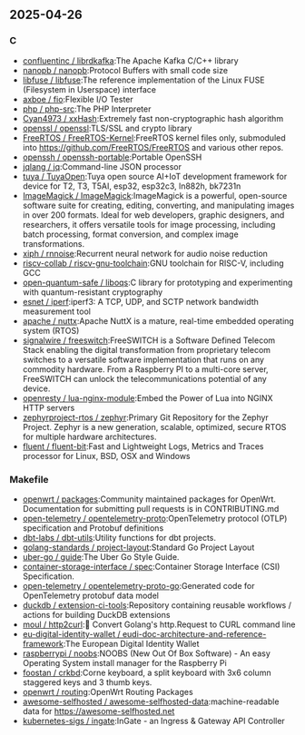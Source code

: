 ## 2025-04-26

### C

* [confluentinc / librdkafka](https://github.com/confluentinc/librdkafka):The Apache Kafka C/C++ library
* [nanopb / nanopb](https://github.com/nanopb/nanopb):Protocol Buffers with small code size
* [libfuse / libfuse](https://github.com/libfuse/libfuse):The reference implementation of the Linux FUSE (Filesystem in Userspace) interface
* [axboe / fio](https://github.com/axboe/fio):Flexible I/O Tester
* [php / php-src](https://github.com/php/php-src):The PHP Interpreter
* [Cyan4973 / xxHash](https://github.com/Cyan4973/xxHash):Extremely fast non-cryptographic hash algorithm
* [openssl / openssl](https://github.com/openssl/openssl):TLS/SSL and crypto library
* [FreeRTOS / FreeRTOS-Kernel](https://github.com/FreeRTOS/FreeRTOS-Kernel):FreeRTOS kernel files only, submoduled into https://github.com/FreeRTOS/FreeRTOS and various other repos.
* [openssh / openssh-portable](https://github.com/openssh/openssh-portable):Portable OpenSSH
* [jqlang / jq](https://github.com/jqlang/jq):Command-line JSON processor
* [tuya / TuyaOpen](https://github.com/tuya/TuyaOpen):Tuya open source AI+IoT development framework for device for T2, T3, T5AI, esp32, esp32c3, ln882h, bk7231n
* [ImageMagick / ImageMagick](https://github.com/ImageMagick/ImageMagick):ImageMagick is a powerful, open-source software suite for creating, editing, converting, and manipulating images in over 200 formats. Ideal for web developers, graphic designers, and researchers, it offers versatile tools for image processing, including batch processing, format conversion, and complex image transformations.
* [xiph / rnnoise](https://github.com/xiph/rnnoise):Recurrent neural network for audio noise reduction
* [riscv-collab / riscv-gnu-toolchain](https://github.com/riscv-collab/riscv-gnu-toolchain):GNU toolchain for RISC-V, including GCC
* [open-quantum-safe / liboqs](https://github.com/open-quantum-safe/liboqs):C library for prototyping and experimenting with quantum-resistant cryptography
* [esnet / iperf](https://github.com/esnet/iperf):iperf3: A TCP, UDP, and SCTP network bandwidth measurement tool
* [apache / nuttx](https://github.com/apache/nuttx):Apache NuttX is a mature, real-time embedded operating system (RTOS)
* [signalwire / freeswitch](https://github.com/signalwire/freeswitch):FreeSWITCH is a Software Defined Telecom Stack enabling the digital transformation from proprietary telecom switches to a versatile software implementation that runs on any commodity hardware. From a Raspberry PI to a multi-core server, FreeSWITCH can unlock the telecommunications potential of any device.
* [openresty / lua-nginx-module](https://github.com/openresty/lua-nginx-module):Embed the Power of Lua into NGINX HTTP servers
* [zephyrproject-rtos / zephyr](https://github.com/zephyrproject-rtos/zephyr):Primary Git Repository for the Zephyr Project. Zephyr is a new generation, scalable, optimized, secure RTOS for multiple hardware architectures.
* [fluent / fluent-bit](https://github.com/fluent/fluent-bit):Fast and Lightweight Logs, Metrics and Traces processor for Linux, BSD, OSX and Windows

### Makefile

* [openwrt / packages](https://github.com/openwrt/packages):Community maintained packages for OpenWrt. Documentation for submitting pull requests is in CONTRIBUTING.md
* [open-telemetry / opentelemetry-proto](https://github.com/open-telemetry/opentelemetry-proto):OpenTelemetry protocol (OTLP) specification and Protobuf definitions
* [dbt-labs / dbt-utils](https://github.com/dbt-labs/dbt-utils):Utility functions for dbt projects.
* [golang-standards / project-layout](https://github.com/golang-standards/project-layout):Standard Go Project Layout
* [uber-go / guide](https://github.com/uber-go/guide):The Uber Go Style Guide.
* [container-storage-interface / spec](https://github.com/container-storage-interface/spec):Container Storage Interface (CSI) Specification.
* [open-telemetry / opentelemetry-proto-go](https://github.com/open-telemetry/opentelemetry-proto-go):Generated code for OpenTelemetry protobuf data model
* [duckdb / extension-ci-tools](https://github.com/duckdb/extension-ci-tools):Repository containing reusable workflows / actions for building DuckDB extensions
* [moul / http2curl](https://github.com/moul/http2curl):📐 Convert Golang's http.Request to CURL command line
* [eu-digital-identity-wallet / eudi-doc-architecture-and-reference-framework](https://github.com/eu-digital-identity-wallet/eudi-doc-architecture-and-reference-framework):The European Digital Identity Wallet
* [raspberrypi / noobs](https://github.com/raspberrypi/noobs):NOOBS (New Out Of Box Software) - An easy Operating System install manager for the Raspberry Pi
* [foostan / crkbd](https://github.com/foostan/crkbd):Corne keyboard, a split keyboard with 3x6 column staggered keys and 3 thumb keys.
* [openwrt / routing](https://github.com/openwrt/routing):OpenWrt Routing Packages
* [awesome-selfhosted / awesome-selfhosted-data](https://github.com/awesome-selfhosted/awesome-selfhosted-data):machine-readable data for https://awesome-selfhosted.net
* [kubernetes-sigs / ingate](https://github.com/kubernetes-sigs/ingate):InGate - an Ingress & Gateway API Controller
